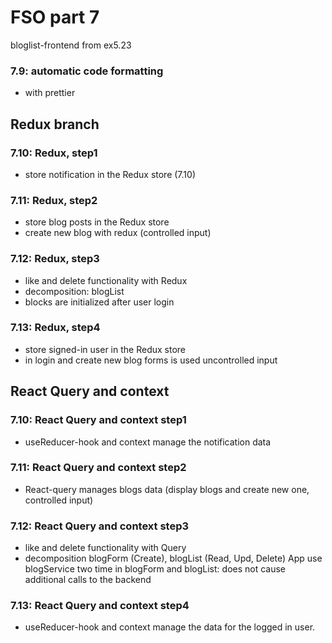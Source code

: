 # FSO part 7

bloglist-frontend from ex5.23

### 7.9: automatic code formatting

  - with prettier


## Redux branch

### 7.10: Redux, step1

  - store notification in the Redux store (7.10)

### 7.11: Redux, step2

  - store blog posts in the Redux store
  - create new blog with redux (controlled input)

### 7.12: Redux, step3

  - like and delete functionality with Redux
  - decomposition: blogList
  - blocks are initialized after user login

### 7.13: Redux, step4

  - store signed-in user in the Redux store
  - in login and create new blog forms is used uncontrolled input


## React Query and context

### 7.10: React Query and context step1

  - useReducer-hook and context manage the notification data
    
### 7.11: React Query and context step2

  - React-query manages blogs data (display blogs and create new one, controlled input)

### 7.12: React Query and context step3
  
  - like and delete functionality with Query
  - decomposition blogForm (Create), blogList (Read, Upd, Delete)
      App use blogService two time in blogForm and blogList: does not cause additional calls to the backend

### 7.13: React Query and context step4

  - useReducer-hook and context manage the data for the logged in user.
